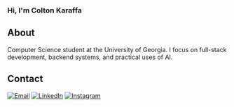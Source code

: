 ### Hi, I'm Colton Karaffa

## About

Computer Science student at the University of Georgia. I focus on full-stack development, backend systems, and practical uses of AI.

## Contact

[![Email](https://img.shields.io/badge/Email-coltonkaraffa%40gmail.com-red?style=for-the-badge\&logo=gmail)](mailto:coltonkaraffa@gmail.com)
[![LinkedIn](https://img.shields.io/badge/LinkedIn-Colton%20Karaffa-blue?style=for-the-badge\&logo=linkedin)](https://www.linkedin.com/in/coltonkaraffa/)
[![Instagram](https://img.shields.io/badge/Instagram-@colton.karaffa-purple?style=for-the-badge\&logo=instagram)](https://www.instagram.com/colton.karaffa/)
